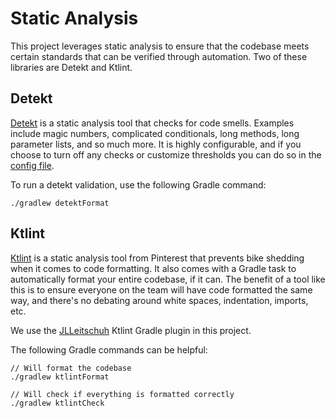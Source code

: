 # Static Analysis

This project leverages static analysis to ensure that the codebase meets certain standards that can be verified through automation. Two of these libraries are Detekt and Ktlint.

## Detekt

[Detekt](https://github.com/detekt/detekt) is a static analysis tool that checks for code smells. Examples include magic numbers, complicated conditionals, long methods, long parameter lists, and so much more. It is highly configurable, and if you choose to turn off any checks or customize thresholds you can do so in the [config file](../config/detekt/detekt.yml).

To run a detekt validation, use the following Gradle command:

```
./gradlew detektFormat
```

## Ktlint

[Ktlint](https://github.com/pinterest/ktlint) is a static analysis tool from Pinterest that prevents bike shedding when it comes to code formatting. It also comes with a Gradle task to automatically format your entire codebase, if it can. The benefit of a tool like this is to ensure everyone on the team will have code formatted the same way, and there's no debating around white spaces, indentation, imports, etc.

We use the [JLLeitschuh](https://github.com/jlleitschuh/ktlint-gradle) Ktlint Gradle plugin in this project.

The following Gradle commands can be helpful:

```
// Will format the codebase
./gradlew ktlintFormat

// Will check if everything is formatted correctly
./gradlew ktlintCheck
```